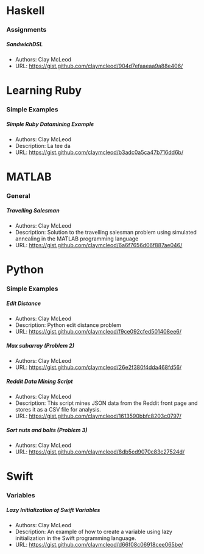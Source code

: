 # Haskell
### Assignments

##### SandwichDSL
* Authors: Clay McLeod
* URL: https://gist.github.com/claymcleod/904d7efaaeaa9a88e406/

# Learning Ruby
### Simple Examples

##### Simple Ruby Datamining Example
* Authors: Clay McLeod
* Description: La tee da
* URL: https://gist.github.com/claymcleod/b3adc0a5ca47b716dd6b/

# MATLAB
### General

##### Travelling Salesman
* Authors: Clay McLeod
* Description: Solution to the travelling salesman problem using simulated annealing in the MATLAB programming language
* URL: https://gist.github.com/claymcleod/6a6f7656d06f887ae046/

# Python
### Simple Examples

##### Edit Distance
* Authors: Clay McLeod
* Description: Python edit distance problem
* URL: https://gist.github.com/claymcleod/f9ce092cfed501408ee6/

##### Max subarray (Problem 2)
* Authors: Clay McLeod
* URL: https://gist.github.com/claymcleod/26e2f380f4dda468fd56/

##### Reddit Data Mining Script
* Authors: Clay McLeod
* Description: This script mines JSON data from the Reddit front page and stores it as a CSV file for analysis.
* URL: https://gist.github.com/claymcleod/1613590bbfc8203c0797/

##### Sort nuts and bolts (Problem 3)
* Authors: Clay McLeod
* URL: https://gist.github.com/claymcleod/8db5cd9070c83c27524d/

# Swift
### Variables

##### Lazy Initialization of Swift Variables
* Authors: Clay McLeod
* Description: An example of how to create a variable using lazy initialization in the Swift programming language.
* URL: https://gist.github.com/claymcleod/d66f08c06918cee065be/

